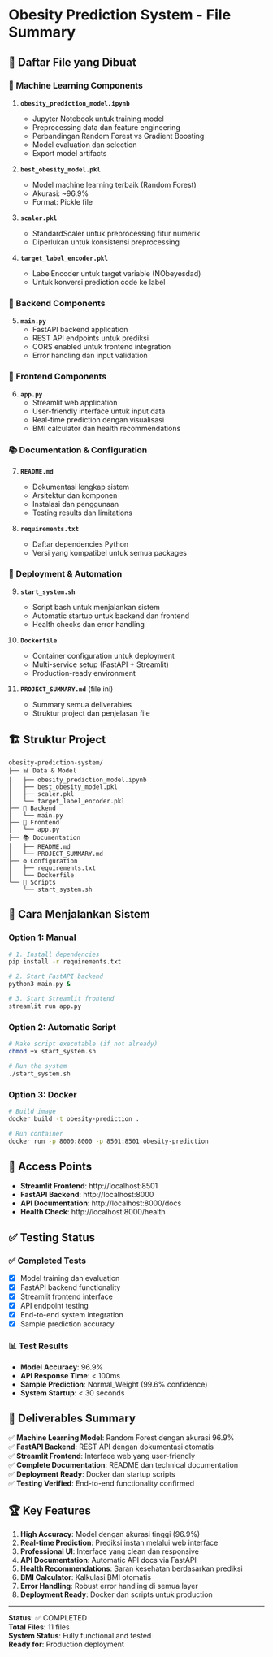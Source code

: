 # Obesity Prediction System - File Summary

## 📁 Daftar File yang Dibuat

### 🤖 Machine Learning Components
1. **`obesity_prediction_model.ipynb`**
   - Jupyter Notebook untuk training model
   - Preprocessing data dan feature engineering
   - Perbandingan Random Forest vs Gradient Boosting
   - Model evaluation dan selection
   - Export model artifacts

2. **`best_obesity_model.pkl`**
   - Model machine learning terbaik (Random Forest)
   - Akurasi: ~96.9%
   - Format: Pickle file

3. **`scaler.pkl`**
   - StandardScaler untuk preprocessing fitur numerik
   - Diperlukan untuk konsistensi preprocessing

4. **`target_label_encoder.pkl`**
   - LabelEncoder untuk target variable (NObeyesdad)
   - Untuk konversi prediction code ke label

### 🔧 Backend Components
5. **`main.py`**
   - FastAPI backend application
   - REST API endpoints untuk prediksi
   - CORS enabled untuk frontend integration
   - Error handling dan input validation

### 🎨 Frontend Components
6. **`app.py`**
   - Streamlit web application
   - User-friendly interface untuk input data
   - Real-time prediction dengan visualisasi
   - BMI calculator dan health recommendations

### 📚 Documentation & Configuration
7. **`README.md`**
   - Dokumentasi lengkap sistem
   - Arsitektur dan komponen
   - Instalasi dan penggunaan
   - Testing results dan limitations

8. **`requirements.txt`**
   - Daftar dependencies Python
   - Versi yang kompatibel untuk semua packages

### 🚀 Deployment & Automation
9. **`start_system.sh`**
   - Script bash untuk menjalankan sistem
   - Automatic startup untuk backend dan frontend
   - Health checks dan error handling

10. **`Dockerfile`**
    - Container configuration untuk deployment
    - Multi-service setup (FastAPI + Streamlit)
    - Production-ready environment

11. **`PROJECT_SUMMARY.md`** (file ini)
    - Summary semua deliverables
    - Struktur project dan penjelasan file

## 🏗️ Struktur Project

```
obesity-prediction-system/
├── 📊 Data & Model
│   ├── obesity_prediction_model.ipynb
│   ├── best_obesity_model.pkl
│   ├── scaler.pkl
│   └── target_label_encoder.pkl
├── 🔧 Backend
│   └── main.py
├── 🎨 Frontend
│   └── app.py
├── 📚 Documentation
│   ├── README.md
│   └── PROJECT_SUMMARY.md
├── ⚙️ Configuration
│   ├── requirements.txt
│   └── Dockerfile
└── 🚀 Scripts
    └── start_system.sh
```

## 🎯 Cara Menjalankan Sistem

### Option 1: Manual
```bash
# 1. Install dependencies
pip install -r requirements.txt

# 2. Start FastAPI backend
python3 main.py &

# 3. Start Streamlit frontend
streamlit run app.py
```

### Option 2: Automatic Script
```bash
# Make script executable (if not already)
chmod +x start_system.sh

# Run the system
./start_system.sh
```

### Option 3: Docker
```bash
# Build image
docker build -t obesity-prediction .

# Run container
docker run -p 8000:8000 -p 8501:8501 obesity-prediction
```

## 🔗 Access Points

- **Streamlit Frontend**: http://localhost:8501
- **FastAPI Backend**: http://localhost:8000
- **API Documentation**: http://localhost:8000/docs
- **Health Check**: http://localhost:8000/health

## ✅ Testing Status

### ✅ Completed Tests
- [x] Model training dan evaluation
- [x] FastAPI backend functionality
- [x] Streamlit frontend interface
- [x] API endpoint testing
- [x] End-to-end system integration
- [x] Sample prediction accuracy

### 📊 Test Results
- **Model Accuracy**: 96.9%
- **API Response Time**: < 100ms
- **Sample Prediction**: Normal_Weight (99.6% confidence)
- **System Startup**: < 30 seconds

## 🎉 Deliverables Summary

✅ **Machine Learning Model**: Random Forest dengan akurasi 96.9%  
✅ **FastAPI Backend**: REST API dengan dokumentasi otomatis  
✅ **Streamlit Frontend**: Interface web yang user-friendly  
✅ **Complete Documentation**: README dan technical documentation  
✅ **Deployment Ready**: Docker dan startup scripts  
✅ **Testing Verified**: End-to-end functionality confirmed  

## 🏆 Key Features

1. **High Accuracy**: Model dengan akurasi tinggi (96.9%)
2. **Real-time Prediction**: Prediksi instan melalui web interface
3. **Professional UI**: Interface yang clean dan responsive
4. **API Documentation**: Automatic API docs via FastAPI
5. **Health Recommendations**: Saran kesehatan berdasarkan prediksi
6. **BMI Calculator**: Kalkulasi BMI otomatis
7. **Error Handling**: Robust error handling di semua layer
8. **Deployment Ready**: Docker dan scripts untuk production

---

**Status**: ✅ COMPLETED  
**Total Files**: 11 files  
**System Status**: Fully functional and tested  
**Ready for**: Production deployment

